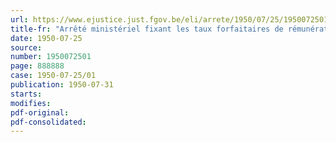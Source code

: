 ```yaml
---
url: https://www.ejustice.just.fgov.be/eli/arrete/1950/07/25/1950072501/justel
title-fr: "Arrêté ministériel fixant les taux forfaitaires de rémunération à prendre en considération pour le calcul des cotisations de sécurité sociales, dues par les ouvriers permanents et les employeurs des entreprises agricoles (abrogé par AM 10-10-1952, art. 3)"
date: 1950-07-25
source:
number: 1950072501
page: 888888
case: 1950-07-25/01
publication: 1950-07-31
starts:
modifies:
pdf-original:
pdf-consolidated:
---
```


